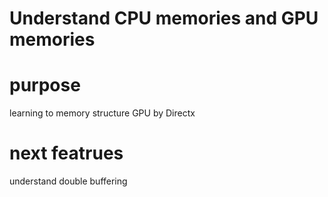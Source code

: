 # Understand CPU memories and GPU memories

# purpose
learning to memory structure GPU by Directx  

 
# next featrues
understand double buffering
